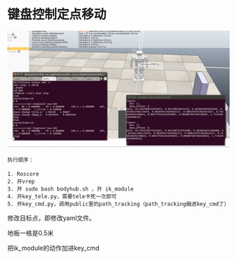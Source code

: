 # 键盘控制定点移动

![img](../pics/keyboard.png)

```
执行顺序：

1. Roscore
2. 开vrep
3. 开 sudo bash bodyhub.sh ，开 ik_module
4. 开key_tele.py，需要tele卡死一次即可
5. 开key_cmd.py，调用public里的path_tracking（path_tracking融进key_cmd了）
```

修改目标点，即修改yaml文件。

地板一格是0.5米

把ik_module的动作加进key_cmd